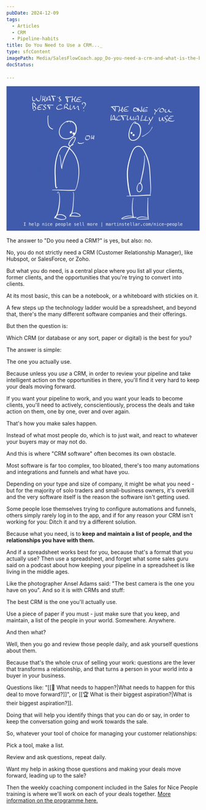```yaml
---
pubDate: 2024-12-09
tags:
  - Articles
  - CRM
  - Pipeline-habits
title: Do You Need to Use a CRM..._
type: sfcContent
imagePath: Media/SalesFlowCoach.app_Do-you-need-a-crm-and-what-is-the-best-CRM_MartinStellar.jpeg
docStatus: 

---
```


![](Media/SalesFlowCoach.app_Do-you-need-a-crm-and-what-is-the-best-CRM_MartinStellar.jpeg)



The answer to "Do you need a CRM?" is yes, but also: no. 

No, you do not strictly need a CRM (Customer Relationship Manager), like Hubspot, or SalesForce, or Zoho.

But what you do need, is a central place where you list all your clients, former clients, and the opportunities that you're trying to convert into clients.

At its most basic, this can be a notebook, or a whiteboard with stickies on it.

A few steps up the technology ladder would be a spreadsheet, and beyond that, there's the many different software companies and their offerings.

But then the question is:

Which CRM (or database or any sort, paper or digital) is the best for you?

The answer is simple:

The one you actually use.

Because unless you *use* a CRM, in order to review your pipeline and take intelligent action on the opportunities in there, you'll find it very hard to keep your deals moving forward.

If you want your pipeline to work, and you want your leads to become clients, you'll need to actively, conscientiously, process the deals and take action on them, one by one, over and over again.

That's how you make sales happen.

Instead of what most people do, which is to just wait, and react to whatever your buyers may or may not do.

And this is where "CRM software" often becomes its own obstacle.

Most software is far too complex, too bloated, there's too many automations and integrations and funnels and what have you. 

Depending on your type and size of company, it might be what you need - but for the majority of solo traders and small-business owners, it's overkill and the very software itself is the reason the software isn't getting used.

Some people lose themselves trying to configure automations and funnels, others simply rarely log in to the app, and if for any reason your CRM isn't working for you: Ditch it and try a different solution.

Because what you need, is to **keep and maintain a list of people, and the relationships you have with them.**

And if a spreadsheet works best for you, because that's a format that you actually use? Then use a spreadsheet, and forget what some sales guru said on a podcast about how keeping your pipeline in a spreadsheet is like living in the middle ages.

Like the photographer Ansel Adams said: "The best camera is the one you have on you". And so it is with CRMs and stuff:

The best CRM is the one you'll actually use. 

Use a piece of paper if you must - just make sure that you keep, and maintain, a list of the people in your world. Somewhere. Anywhere.

And then what?

Well, then you go and review those people daily, and ask yourself questions about them.

Because that's the whole crux of selling your work: questions are the lever that transforms a relationship, and that turns a person in your world into a buyer in your business.

Questions like: "[[🚀 What needs to happen?|What needs to happen for this deal to move forward?]]", or [[🏆 What is their biggest aspiration?|What is their biggest aspiration?]].

Doing that will help you identify things that you can do or say, in order to keep the conversation going and work towards the sale.

So, whatever your tool of choice for managing your customer relationships:

Pick a tool, make a list.

Review and ask questions, repeat daily.

Want my help in asking those questions and making your deals move forward, leading up to the sale?

Then the weekly coaching component included in the Sales for Nice People training is where we'll work on each of your deals together. [More information on the programme here.](https://martinstellar.com/sales-for-nice-people-info/)
